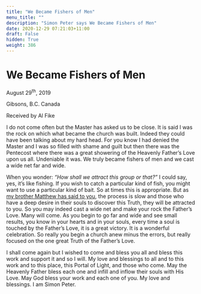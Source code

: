```yaml
---
title: "We Became Fishers of Men"
menu_title: ""
description: "Simon Peter says We Became Fishers of Men"
date: 2020-12-29 07:21:03+11:00
draft: False
hidden: True
weight: 386
---
```

# We Became Fishers of Men

August 29<sup>th</sup>, 2019

Gibsons, B.C. Canada

Received by Al Fike

I do not come often but the Master has asked us to be close. It is said I was the rock on which what became the church was built. Indeed they could have been talking about my hard head. For you know I had denied the Master and I was so filled with shame and guilt but then there was the Pentecost where there was a great showering of the Heavenly Father’s Love upon us all. Undeniable it was. We truly became fishers of men and we cast a wide net far and wide. 

When you wonder: *“How shall we attract this group or that?”* I could say, yes, it’s like fishing. If you wish to catch a particular kind of fish, you might want to use a particular kind of bait. So at times this is appropriate. But as [my brother Matthew has said to you](/contemporary-messages/messages-sorted-year/messages-2019/your-work-is-the-work-of-the-humble-child-af-29-aug-2019/), the process is slow and those who have a deep desire in their souls to discover this Truth, they will be attracted to you. So you may indeed cast a wide net and make your rock the Father’s Love. Many will come. As you begin to go far and wide and see small results, you know in your hearts and in your souls, every time a soul is touched by the Father’s Love, it is a great victory. It is a wonderful celebration. So really you begin a church anew minus the errors, but really focused on the one great Truth of the Father’s Love. 

I shall come again but I wished to come and bless you all and bless this work and support it and so I will. My love and blessings to all and to this work and to this place, this Portal of Light, and those who come. May the Heavenly Father bless each one and infill and inflow their souls with His Love. May God bless your work and each one of you. My love and blessings. I am Simon Peter.